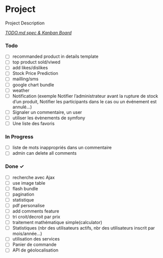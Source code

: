 # Project

Project Description

<em>[TODO.md spec & Kanban Board](https://bit.ly/3fCwKfM)</em>

### Todo

- [ ] recommanded product in details template  
- [ ] top product sold/viwed  
- [ ] add likes/dislikes  
- [ ] Stock Price Prediction
- [ ] mailling/sms
- [ ] google chart bundle
- [ ] weather
- [ ] Notification (exemple Notifier l’administrateur avant la rupture de stock d’un produit, Notifier les participants dans le cas ou un événement est annulé...)
- [ ] Signaler un commentaire, un user
- [ ] utiliser les évènements de symfony
- [ ] Une liste des favoris
### In Progress

- [ ] liste de mots inappropriés dans un commentaire
- [ ] admin can delete all comments  

### Done ✓
- [ ] recherche avec Ajax
- [ ] use image table 
- [ ] flash bundle
- [ ] pagination
- [ ] statistique
- [ ] pdf personalise
- [ ] add comments feature 
- [ ] tri croit/decroit par prix
- [ ] traitement mathématique simple(calculator)
- [ ] Statistiques (nbr des utilisateurs actifs, nbr des utilisateurs inscrit par mois/année...)
- [ ] utilisation des services 
- [ ] Panier de commande
- [ ] API de géolocalisation